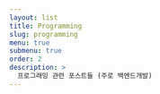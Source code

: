 ```yaml
---
layout: list
title: Programming
slug: programming
menu: true
submenu: true
order: 2
description: >
  프로그래밍 관련 포스트들 (주로 백엔드개발)
---
```

